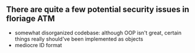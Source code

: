 ## There are quite a few potential security issues in floriage ATM

- somewhat disorganized codebase: although OOP isn't great, certain things really should've been implemented as objects
- mediocre ID format
